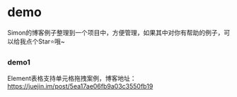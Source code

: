 # demo

Simon的博客例子整理到一个项目中，方便管理，如果其中对你有帮助的例子，可以给我点个Star⭐哦~

### demo1

Element表格支持单元格拖拽案例，博客地址： https://juejin.im/post/5ea17ae06fb9a03c3550fb19
